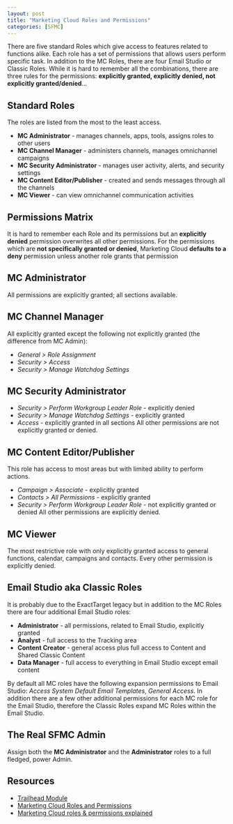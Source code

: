 ```yaml
---
layout: post
title: "Marketing Cloud Roles and Permissions"
categories: [SFMC]
---
```

There are five standard Roles which give access to features related to functions alike. Each role has a set of permissions that allows users perform specific task. In addition to the MC Roles, there are four Email Studio or Classic Roles. While it is hard to remember all the combinations, there are three rules for the permissions: **explicitly granted, explicitly denied, not explicitly granted/denied**&hellip;

## Standard Roles
The roles are listed from the most to the least access.
*   **MC Administrator** - manages channels, apps, tools, assigns roles to other users
*   **MC Channel Manager** - administers channels, manages omnichannel campaigns
*   **MC Security Administrator** - manages user activity, alerts, and security settings
*   **MC Content Editor/Publisher** - created and sends messages through all the channels
*   **MC Viewer** - can view omnichannel communication activities

## Permissions Matrix
It is hard to remember each Role and its permissions but an **explicitly denied** permission overwrites all other permissions. For the permissions which are **not specifically granted or denied**,  Marketing Cloud **defaults to a deny** permission unless another role grants that permission 

## MC Administrator
All permissions are explicitly granted; all sections available.

## MC Channel Manager
All explicitly granted except the following not explicitly granted (the difference from MC Admin):
*   *General > Role Assignment*
*   *Security > Access*
*   *Security > Manage Watchdog Settings*

## MC Security Administrator
*   *Security > Perform Workgroup Leader Role* - explicitly denied 
*   *Security > Manage Watchdog Settings* - explicitly granted
*   *Access* - explicitly granted in all sections
All other permissions are not explicitly granted or denied.

## MC Content Editor/Publisher
This role has access to most areas but with limited ability to perform actions.
*   *Campaign > Associate* - explicitly granted
*   *Contacts > All Permissions* - explicitly granted
*   *Security > Perform Workgroup Leader Role* - not explicitly granted or denied
All other permissions are explicitly denied.

## MC Viewer
The most restrictive role with only explicitly granted access to general functions, calendar, campaigns and contacts. Every other permission is explicitly denied. 

## Email Studio aka Classic Roles
It is probably due to the ExactTarget legacy but in addition to the MC Roles there are four additional Email Studio roles:
*   **Administrator** - all permissions, related to Email Studio, explicitly granted 
*   **Analyst** - full access to the Tracking area
*   **Content Creator** - general access plus full access to Content and Shared Classic Content
*   **Data Manager** - full access to everything in Email Studio except email content

By default all MC roles have the following expansion permissions to Email Studio: *Access System Default Email Templates*, *General Access*. In addition there are a few other additional permissions for each MC role for the Email Studio, therefore the Classic Roles expand MC Roles within the Email Studio.

## The Real SFMC Admin
Assign both the **MC Administrator** and the **Administrator** roles to a full fledged, power Admin.

## Resources
*   [Trailhead Module](https://trailhead.salesforce.com/content/learn/modules/marketing-cloud-roles-and-permissions-quick-look)
*   [Marketing Cloud Roles and Permissions](https://help.salesforce.com/s/articleView?id=sf.mc_overview_roles.htm&type=5)
*   [Marketing Cloud roles & permissions explained](https://horizontal.blog/2020/06/09/marketing-cloud-roles-part-1/)